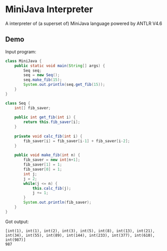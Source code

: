 # MiniJava Interpreter
A interpreter of (a superset of) MiniJava language powered by ANTLR V4.6

## Demo
Input program:
```java
class MiniJava {
    public static void main(String[] args) {
        Seq seq;
        seq = new Seq();
        seq.make_fib(15);
        System.out.println(seq.get_fib(15));
    }
}

class Seq {
    int[] fib_saver;
    
    public int get_fib(int i) {
        return this.fib_saver[i];
    }
    
    private void calc_fib(int i) {
        fib_saver[i] = fib_saver[i-1] + fib_saver[i-2];
    }
    
    public void make_fib(int n) {
        fib_saver = new int[n+1];
        fib_saver[1] = 1;
        fib_saver[0] = 1;
        int j;
        j = 2;
        while(j <= n) {
            this.calc_fib(j);
            j += 1;
        }
        System.out.println(fib_saver);
    }
}
```

Got output:
```
[int(1), int(1), int(2), int(3), int(5), int(8), int(13), int(21), int(34), int(55), int(89), int(144), int(233), int(377), int(610), int(987)]
987
```

